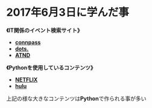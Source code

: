 # **2017年6月3日に学んだ事**


**《IT関係のイベント検索サイト》**
- **[connpass](https://connpass.com)**
- **[dots.](https://eventdots.jp)**
- **[ATND](https://atnd.org)**

**《Pythonを使用しているコンテンツ》**
- **[NETFLIX](https://www.netflix.com/jp/)**
- **[hulu](https://www.hulu.com/welcome)**

上記の様な大きなコンテンツは**Python**で作られる事が多い
